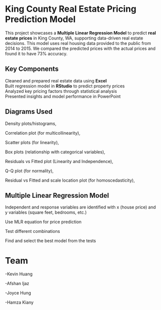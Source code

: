 # King County Real Estate Pricing Prediction Model
This project showcases a **Multiple Linear Regression Model** to predict **real estate prices** in King County, WA, supporting data-driven real estate decisions. This model uses real housing data provided to the public from 2014 to 2015. We compared the predicted prices with the actual prices and found it to have 73% accuracy. 

## Key Components
Cleaned and prepared real estate data using **Excel**  
Built regression model in **RStudio** to predict property prices  
Analyzed key pricing factors through statistical analysis  
Presented insights and model performance in PowerPoint  

## Diagrams Used
Density plots/histograms, 

Correlation plot (for multicollinearity),  

Scatter plots (for linearity), 

Box plots (relationship with categorical variables), 

Residuals vs Fitted plot (Linearity and Independence), 

Q-Q plot (for normality), 

Residual vs Fitted and scale location plot (for homoscedasticity),  

## Multiple Linear Regression Model
Independent and response variables are identified with x (house price) and y variables (square feet, bedrooms, etc.)

Use MLR equation for price prediction 

Test different combinations 

Find and select the best model from the tests

# Team

-Kevin Huang

-Afshan Ijaz

-Joyce Hung

-Hamza Kiany


